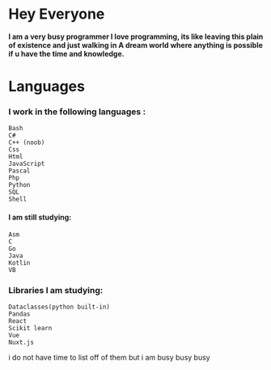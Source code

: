 

<!--
**Deadtrix21/Deadtrix21** is a ✨ _special_ ✨ repository because its `README.md` (this file) appears on your GitHub profile.

Here are some ideas to get you started:

- 🔭 I’m currently working on ...
- 🌱 I’m currently learning ...
- 👯 I’m looking to collaborate on ...
- 🤔 I’m looking for help with ...
- 💬 Ask me about ...
- 📫 How to reach me: ...
- 😄 Pronouns: ...
- ⚡ Fun fact: ...
-->



# Hey Everyone

**I am a very busy programmer
I love programming, its like leaving this plain of existence and just walking in
A dream world where anything is possible if u have the time and knowledge.** 

# Languages
### I work in the following languages :

	Bash
	C#
	C++ (noob)
	Css
	Html
	JavaScript
	Pascal
	Php
	Python
	SQL
	Shell

	
#### I am still studying:
	
	Asm
	C
	Go
	Java
	Kotlin
	VB


### Libraries I am studying:
	
	Dataclasses(python built-in)
	Pandas
	React
	Scikit learn
	Vue
	Nuxt.js

i do not have time to list off of them but  i am busy busy busy
